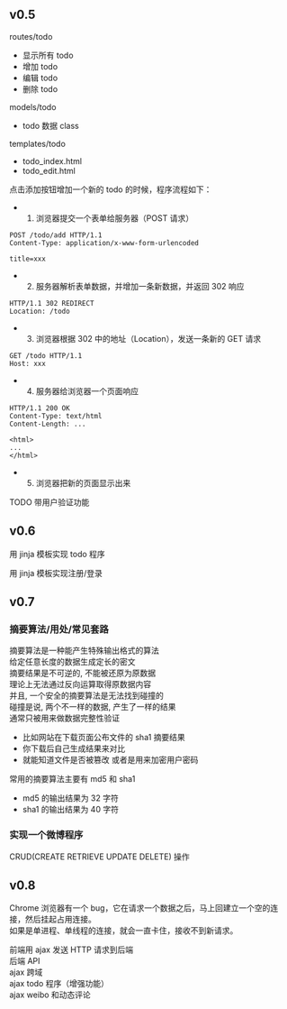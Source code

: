 
## v0.5
routes/todo
* 显示所有 todo
* 增加 todo
* 编辑 todo
* 删除 todo

models/todo
* todo 数据 class

templates/todo
* todo_index.html
* todo_edit.html
    

点击添加按钮增加一个新的 todo 的时候，程序流程如下：
* 1. 浏览器提交一个表单给服务器（POST 请求）
```
POST /todo/add HTTP/1.1
Content-Type: application/x-www-form-urlencoded

title=xxx
```
* 2. 服务器解析表单数据，并增加一条新数据，并返回 302 响应
```
HTTP/1.1 302 REDIRECT
Location: /todo
```
* 3. 浏览器根据 302 中的地址（Location），发送一条新的 GET 请求
```
GET /todo HTTP/1.1
Host: xxx
```
* 4. 服务器给浏览器一个页面响应
```
HTTP/1.1 200 OK
Content-Type: text/html
Content-Length: ...

<html>
...
</html>
```
* 5. 浏览器把新的页面显示出来


TODO 带用户验证功能

## v0.6
用 jinja 模板实现 todo 程序

用 jinja 模板实现注册/登录


## v0.7
### 摘要算法/用处/常见套路
摘要算法是一种能产生特殊输出格式的算法  
给定任意长度的数据生成定长的密文  
摘要结果是不可逆的, 不能被还原为原数据  
理论上无法通过反向运算取得原数据内容  
并且, 一个安全的摘要算法是无法找到碰撞的  
碰撞是说, 两个不一样的数据, 产生了一样的结果  
通常只被用来做数据完整性验证
* 比如网站在下载页面公布文件的 sha1 摘要结果
* 你下载后自己生成结果来对比
* 就能知道文件是否被篡改
或者是用来加密用户密码


常用的摘要算法主要有 md5 和 sha1
* md5 的输出结果为 32 字符
* sha1 的输出结果为 40 字符

### 实现一个微博程序
CRUD(CREATE RETRIEVE UPDATE DELETE) 操作


## v0.8
Chrome 浏览器有一个 bug，它在请求一个数据之后，马上回建立一个空的连接，然后挂起占用连接。  
如果是单进程、单线程的连接，就会一直卡住，接收不到新请求。  

前端用 ajax 发送 HTTP 请求到后端  
后端 API  
ajax 跨域  
ajax todo 程序（增强功能）  
ajax weibo 和动态评论  
